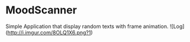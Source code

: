 # MoodScanner

Simple Application that display random texts with frame animation.
![Log] (http://i.imgur.com/8OLQ1X6.png?1)
